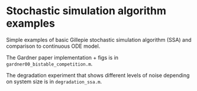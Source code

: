 # Stochastic simulation algorithm examples

Simple examples of basic Gillepie stochastic simulation algorithm (SSA) and comparison to continuous ODE model.

The Gardner paper implementation + figs is in `gardner00_bistable_competition.m`.

The degradation experiment that shows different levels of noise depending on system size is in `degradation_ssa.m`.
